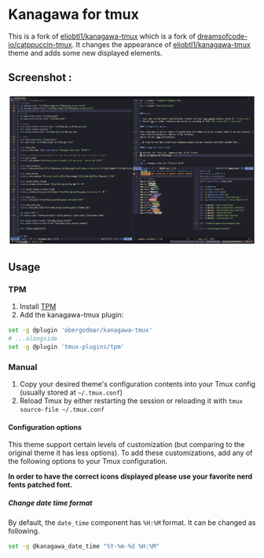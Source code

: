 # Kanagawa for tmux
 This is a fork of [eliobtl1/kanagawa-tmux](https://gitlab.com/eliobtl1/kanagawa-tmux) which is a fork of [dreamsofcode-io/catppuccin-tmux](https://github.com/dreamsofcode-io/catppuccin-tmux). It changes the appearance of [eliobtl1/kanagawa-tmux](https://gitlab.com/eliobtl1/kanagawa-tmux) theme and adds some new displayed elements.

## Screenshot :
![](./kanagawa-tmux.png)

## Usage

### TPM

1. Install [TPM](https://github.com/tmux-plugins/tpm)
2. Add the kanagawa-tmux plugin:

```bash
set -g @plugin 'obergodmar/kanagawa-tmux'
# ...alongside
set -g @plugin 'tmux-plugins/tpm'
```

### Manual

1. Copy your desired theme's configuration contents into your Tmux config (usually stored at `~/.tmux.conf`)
2. Reload Tmux by either restarting the session or reloading it with `tmux source-file ~/.tmux.conf`

#### Configuration options

This theme support certain levels of customization (but comparing to the original theme it has less options). To add these customizations, add any of the following
options to your Tmux configuration.

__In order to have the correct icons displayed please use your favorite nerd fonts patched font.__

##### Change date time format

By default, the `date_time` component has `%H:%M` format.
It can be changed as following.

```sh
set -g @kanagawa_date_time "%Y-%m-%d %H:%M"
```
